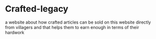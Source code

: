 # Crafted-legacy
a website about how crafted articles can be sold on this website directly from villagers and that helps them to earn enough in terms of their hardwork
